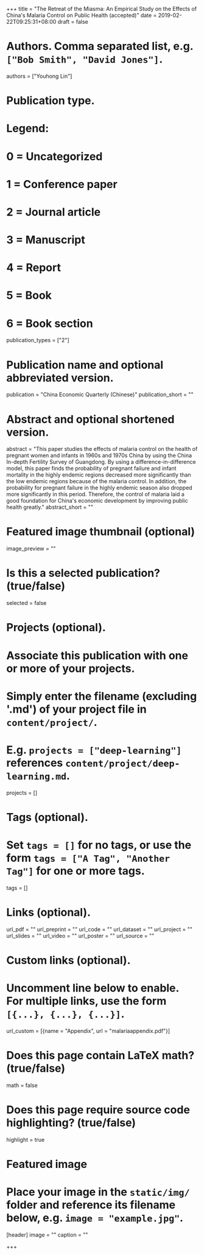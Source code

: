 +++
title = "The Retreat of the Miasma: An Empirical Study on the Effects of China's Malaria Control on Public Health (accepted)"
date = 2019-02-22T09:25:31+08:00
draft = false

# Authors. Comma separated list, e.g. `["Bob Smith", "David Jones"]`.
authors = ["Youhong Lin"]

# Publication type.
# Legend:
# 0 = Uncategorized
# 1 = Conference paper
# 2 = Journal article
# 3 = Manuscript
# 4 = Report
# 5 = Book
# 6 = Book section
publication_types = ["2"]

# Publication name and optional abbreviated version.
publication = "China Economic Quarterly (Chinese)"
publication_short = ""

# Abstract and optional shortened version.
abstract = "This paper studies the effects of malaria control on the health of pregnant women and infants in 1960s and 1970s China by using the China In-depth Fertility Survey of Guangdong. By using a difference-in-difference model, this paper finds the probability of pregnant failure and infant mortality in the highly endemic regions decreased more significantly than the low endemic regions because of the malaria control. In addition, the probability for pregnant failure in the highly endemic season also dropped more significantly in this period. Therefore, the control of malaria laid a good foundation for China's economic development by improving public health greatly."
abstract_short = ""

# Featured image thumbnail (optional)
image_preview = ""

# Is this a selected publication? (true/false)
selected = false

# Projects (optional).
#   Associate this publication with one or more of your projects.
#   Simply enter the filename (excluding '.md') of your project file in `content/project/`.
#   E.g. `projects = ["deep-learning"]` references `content/project/deep-learning.md`.
projects = []

# Tags (optional).
#   Set `tags = []` for no tags, or use the form `tags = ["A Tag", "Another Tag"]` for one or more tags.
tags = []

# Links (optional).
url_pdf = ""
url_preprint = ""
url_code = ""
url_dataset = ""
url_project = ""
url_slides = ""
url_video = ""
url_poster = ""
url_source = ""

# Custom links (optional).
#   Uncomment line below to enable. For multiple links, use the form `[{...}, {...}, {...}]`.
url_custom = [{name = "Appendix", url = "malariaappendix.pdf"}]

# Does this page contain LaTeX math? (true/false)
math = false

# Does this page require source code highlighting? (true/false)
highlight = true

# Featured image
# Place your image in the `static/img/` folder and reference its filename below, e.g. `image = "example.jpg"`.
[header]
image = ""
caption = ""

+++
